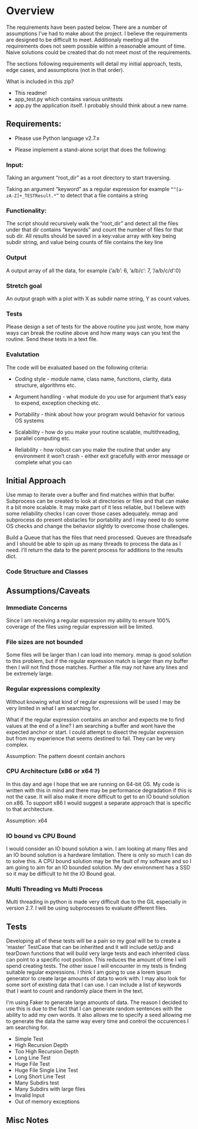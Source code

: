 # Overview

The requirements have been pasted below. There are a number of assumptions I've had to make about the project. I believe the requirements are designed to be difficult to meet. Additionaly meeting all the requirements does not seem possible within a reasonable amount of time. Naive solutions could be created that do not meet most of the requirements.

The sections following requirements will detail my initial approach, tests, edge cases, and assumptions (not in that order).

What is included in this zip?

- This readme!
- app_test.py which contains various unittests
- app.py the application itself. I probably should think about a new name.

## Requirements:

- Please use Python language v2.7.x

- Please implement a stand-alone script that does the following:

### Input:

Taking an argument “root_dir” as a root directory to start traversing.

Taking an argument “keyword” as a regular expression for example `“^[a-zA-Z]+_TESTResult.*”` to detect that a file contains a string

### Functionality:

The script should recursively walk the “root_dir” and detect all the files under that dir contains “keywords” and count the number of files for that sub dir. All results should be saved in a key:value array with key being subdir string, and value being counts of file contains the key line

### Output

A output array of all the data, for example {’a/b’: 6, ’a/b/c’: 7, ‘/a/b/c/d’:0}

### Stretch goal

An output graph with a plot with X as subdir name string, Y as count values.

### Tests

Please design a set of tests for the above routine you just wrote, how many ways can break the routine above and how many ways can you test the routine. Send these tests in a text file. 

### Evalutation
The code will be evaluated based on the following criteria:

- Coding style - module name, class name, functions, clarity, data structure, algorithms etc.

- Argument handling - what module do you use for argument that’s easy to expend, exception checking etc.

- Portability - think about how your program would behavior for various OS systems

- Scalability - how do you make your routine scalable, multithreading, parallel computing etc.

- Reliability - how robust can you make the routine that under any environment it won’t crash - either exit gracefully with error message or complete what you can

## Initial Approach

Use mmap to iterate over a buffer and find matches within that buffer. Subprocess can be created to look at directories or files and that can make it a bit more scalable. It may make part of it less reliable, but I believe with some reliability checks I can cover those cases adequately. mmap and subprocess do present obstacles for portability and I may need to do some OS checks and change the behavior slightly to overcome those challenges.

Build a Queue that has the files that need processed. Queues are threadsafe and I should be able to spin up as many threads to process the data as I need. I'll return the data to the parent process for additions to the results dict.

### Code Structure and Classes

## Assumptions/Caveats

### Immediate Concerns

Since I am receiving a regular expression my ability to ensure 100% coverage of the files using regular expression will be limited.

### File sizes are not bounded

Some files will be larger than I can load into memory. mmap is good solution to this problem, but if the regular expression match is larger than my buffer then I will not find those matches. Further a file may not have any lines and be extremely large.

### Regular expressions complexity

Without knowing what kind of regular expressions will be used I may be very limited in what I am searching for.

What if the regular expression contains an anchor and expects me to find values at the end of a line? I am searching a buffer and wont have the expected anchor or start. I could attempt to disect the regular expression but from my experience that seems destined to fail. They can be very complex.

Assumption: The pattern doesnt contain anchors

### CPU Architecture (x86 or x64 ?)

In this day and age I hope that we are running on 64-bit OS. My code is written with this in mind and there may be performance degradation if this is not the case. It will also make it more difficult to get to an IO bound solution on x86. To support x86 I would suggest a separate approach that is specific to that architecture.

Assumption: x64

### IO bound vs CPU Bound

I would consider an IO bound solution a win. I am looking at many files and an IO bound solution is a hardware limitation. There is only so much I can do to solve this. A CPU bound solution may be the fault of my software and so I am going to aim for an IO bounded solution. My dev environment has a SSD so it may be difficult to hit the IO Bound goal.

### Multi Threading vs Multi Process

Multi threading in python is made very difficult due to the GIL especially in version 2.7. I will be using subprocesses to evaluate different files.

## Tests

Developing all of these tests will be a pain so my goal will be to create a 'master' TestCase that can be inheritted and it will include setUp and tearDown functions that will build very large tests and each inherrited class can point to a specific root position. This reduces the amount of time I will spend creating tests. The other issue I will encounter in my tests is finding suitable regular expressions. I think I am going to use a lorem ipsum generator to create large amounts of data to work with. I may also look for some sort of existing data that I can use. I can include a list of keywords that I want to count and randomly place them in the text.

I'm using Faker to generate large amounts of data. The reason I decided to use this is due to the fact that I can generate random sentences with the ability to add my own words. It also allows me to specify a seed allowing me to generate the data the same way every time and control the occurences I am searching for.

- Simple Test
- High Recursion Depth
- Too High Recursion Depth
- Long Line Test
- Huge File Test
- Huge File Single Line Test
- Long Short Line Test
- Many Subdirs test
- Many Subdirs with large files
- Invalid Input
- Out of memory exceptions

## Misc Notes
